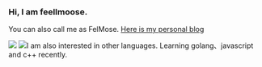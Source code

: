 ### Hi, I am feellmoose.
You can also call me as FelMose. [Here is my personal blog](http://feellmoose.fun)

<img src = "https://github-readme-stats.vercel.app/api?username=feellmoose&theme=graywhite&hide=issues"/>
<img src = "https://github-readme-stats.vercel.app/api/top-langs/?username=feellmoose&layout=compact"/>I am also interested in other languages.  Learning golang、javascript and c++ recently. 




